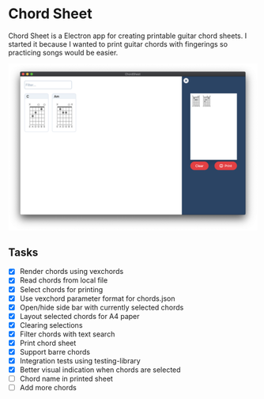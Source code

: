 # Chord Sheet

Chord Sheet is a Electron app for creating printable guitar chord sheets. I started it because I wanted to print guitar chords with fingerings so practicing songs would be easier.

![Screenshot of Chord sheet](screenshots/screenshot01.png?raw=true "Screenshot")

## Tasks

- [x] Render chords using vexchords
- [x] Read chords from local file
- [x] Select chords for printing
- [x] Use vexchord parameter format for chords.json
- [x] Open/hide side bar with currently selected chords
- [x] Layout selected chords for A4 paper
- [x] Clearing selections
- [x] Filter chords with text search
- [x] Print chord sheet
- [x] Support barre chords
- [x] Integration tests using testing-library
- [x] Better visual indication when chords are selected
- [ ] Chord name in printed sheet
- [ ] Add more chords
